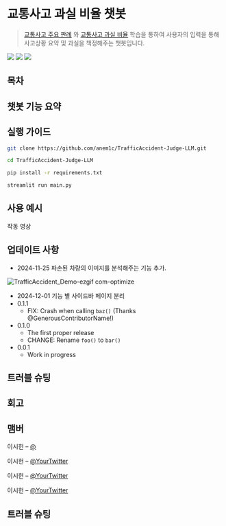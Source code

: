 # 교통사고 과실 비율 챗봇

> [교통사고 주요 판례](https://xn--vb0b6f546cmsg6pn.com/sub/preced/preced01.asp) 와 [교통사고 과실 비율](https://accident.knia.or.kr/example1#0) 학습을 통하여 사용자의 입력을 통해 사고상황 요약 및 과실을 책정해주는 챗봇입니다.

<div align="left">
    <img src="https://img.shields.io/badge/OpenAI-412991?style=flat&logo=OpenAI&logoColor=white"/>
    <img src="https://img.shields.io/badge/Streamlit-FF4B4B?style=flat&logo=Streamlit&logoColor=white">
    <img src="https://img.shields.io/badge/Python-3776AB?style=flat&logo=Python&logoColor=white">
</div>


## 목차


## 챗봇 기능 요약





## 실행 가이드
```sh
git clone https://github.com/anem1c/TrafficAccident-Judge-LLM.git

cd TrafficAccident-Judge-LLM

pip install -r requirements.txt
```

```sh
streamlit run main.py
```

## 사용 예시

작동 영상

## 업데이트 사항

* 2024-11-25 파손된 차량의 이미지를 분석해주는 기능 추가.

![TrafficAccident_Demo-ezgif com-optimize](https://github.com/user-attachments/assets/1afac55a-580a-4d42-b8b2-9ca599dd8d97)

* 2024-12-01 기능 별 사이드바 페이지 분리
* 0.1.1
    * FIX: Crash when calling `baz()` (Thanks @GenerousContributorName!)
* 0.1.0
    * The first proper release
    * CHANGE: Rename `foo()` to `bar()`
* 0.0.1
    * Work in progress


## 트러블 슈팅

## 회고

## 맴버

이시헌 – [@](https://twitter.com/dbader_org)

이시헌 – [@YourTwitter](https://twitter.com/dbader_org)

이시헌 – [@YourTwitter](https://twitter.com/dbader_org)

이시헌 – [@YourTwitter](https://twitter.com/dbader_org)

## 트러블 슈팅